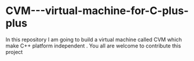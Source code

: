 # CVM---virtual-machine-for-C-plus-plus
In this repository I am going to build a virtual machine called CVM which make C++ platform independent . You all are welcome to contribute this project
